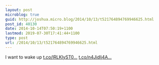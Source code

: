 ```yaml
---
layout: post
microblog: true
guid: http://joshua.micro.blog/2014/10/13/t521764894769946625.html
post_id: 40130
date: 2014-10-14T07:50:19+1100
lastmod: 2019-07-30T17:41:44+1100
type: post
url: /2014/10/13/t521764894769946625.html
---
```

I want to wake up [t.co/lRLKlyST0...](http://t.co/lRLKlyST02) [t.co/n4Jidlj4A...](http://t.co/n4Jidlj4A2)
